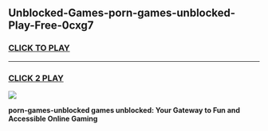 
## Unblocked-Games-porn-games-unblocked-Play-Free-0cxg7
<h3>
<a href="https://premium76.site?title=porn-games-unblocked&ref=18A">CLICK TO PLAY</a></h3>
<hr>

<h3>
<a href="https://premium76.site?title=porn-games-unblocked&ref=18A">CLICK 2 PLAY</a>
  
</h3>

<a href="https://premium76.site?title=porn-games-unblocked&ref=18A"><img src="https://clearcache.store/games.png"></a>


**porn-games-unblocked games unblocked: Your Gateway to Fun and Accessible Online Gaming**
